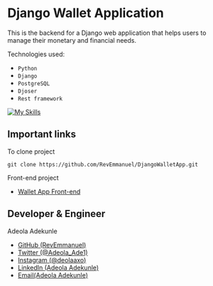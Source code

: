 # Django Wallet Application
This is the backend for a Django web application that helps users to manage their monetary and financial needs.

Technologies used:
* `Python`
* `Django`
* `PostgreSQL`
* `Djoser`
* `Rest framework`


[![My Skills](https://skillicons.dev/icons?i=python,django,mysql,postgresql,postman)](https://skillicons.dev)

## Important links
To clone project
```
git clone https://github.com/RevEmmanuel/DjangoWalletApp.git 
```

Front-end project
* [Wallet App Front-end](https://github.com/RevEmmanuel/WalletApp)



## Developer & Engineer
Adeola Adekunle
* [GitHub (RevEmmanuel)](https://github.com/RevEmmanuel)
* [Twitter (@Adeola_Ade1)](https://twitter.com/Adeola_Ade1)
* [Instagram (@deolaaxo)](https://www.instagram.com/deolaaxo/)
* [LinkedIn (Adeola Adekunle)](https://www.linkedin.com/in/adeola-emmanuel-adekunle)
* [Email(Adeola Adekunle)](mailto:adeolaae1@gmail.com)
